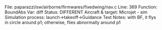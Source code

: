 File: paparazzi/sw/airborne/firmwares/fixedwing/nav.c
Line: 369
Function: BoundAbs
Var: diff
Status: DIFFERENT
Aircraft & target: Microjet - sim
Simulation process: launch->takeoff->Guidance Test
Notes: with BF, it flys in circle around p1; otherwise, flies abnormally around p1
